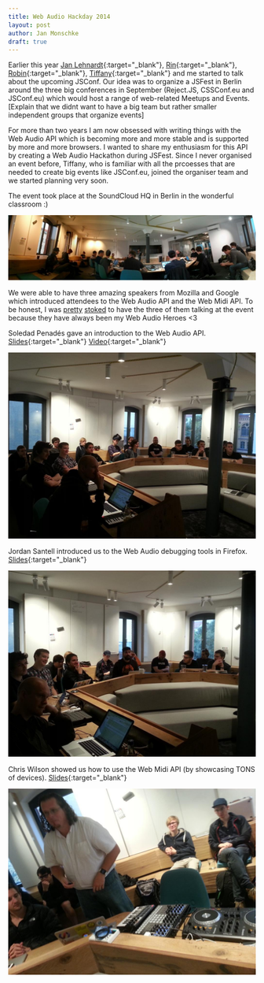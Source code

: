 ```yaml
---
title: Web Audio Hackday 2014
layout: post
author: Jan Monschke
draft: true
---
```


Earlier this year [Jan Lehnardt](https://twitter.com/janl){:target="_blank"}, [Rin](https://twitter.com/rinpaku){:target="_blank"}, [Robin](https://twitter.com/rmehner){:target="_blank"}, [Tiffany](https://twitter.com/theophani){:target="_blank"} and me started to talk about the upcoming JSConf. Our idea was to organize a JSFest in Berlin around the three big conferences in September (Reject.JS, CSSConf.eu and JSConf.eu) which would host a range of web-related Meetups and Events. [Explain that we didnt want to have a big team but rather smaller independent groups that organize events]

For more than two years I am now obsessed with writing things with the Web Audio API which is becoming more and more stable and is supported by more and more browsers. I wanted to share my enthusiasm for this API by creating a Web Audio Hackathon during JSFest. Since I never organised an event before, Tiffany, who is familiar with all the prcoesses that are needed to create big events like JSConf.eu, joined the organiser team and we started planning very soon.

The event took place at the SoundCloud HQ in Berlin in the wonderful classroom :)

![add image from classroom](/images/webaudiohackday-2014/everybodyworking3.jpg)

We were able to have three amazing speakers from Mozilla and Google which introduced attendees to the Web Audio API and the Web Midi API. To be honest, I was [pretty](https://twitter.com/thedeftone/status/498877909525090304) [stoked](https://twitter.com/thedeftone/status/497779074585329664) to have the three of them talking at the event because they have always been my Web Audio Heroes <3

Soledad Penadés gave an introduction to the Web Audio API. [Slides](http://soledadpenades.com/files/t/berlin-webaudio-hackday-2014/){:target="_blank"} [Video](https://air.mozilla.org/introduction-to-web-audio/){:target="_blank"}

![Soledad giving an introduction to Web Audio](/images/webaudiohackday-2014/soletalking.jpg)

Jordan Santell introduced us to the Web Audio debugging tools in Firefox. [Slides](http://jsantell.github.io/web-audio-tools-presentation/){:target="_blank"}

![Jordan talking about Web Audio debugging](/images/webaudiohackday-2014/jordantalking.jpg)

Chris Wilson showed us how to use the Web Midi API (by showcasing TONS of devices). [Slides](http://webaudiodemos.appspot.com/slides/webmidi.html){:target="_blank"}

![Chris talking about Web Midi](/images/webaudiohackday-2014/christalking.jpg)